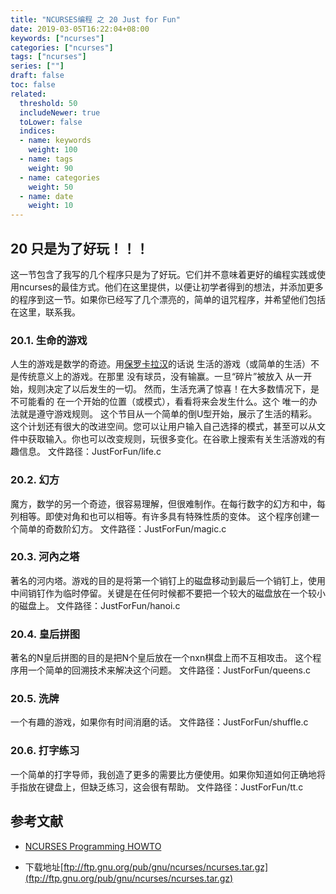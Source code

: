 ```yaml
---
title: "NCURSES编程 之 20 Just for Fun"
date: 2019-03-05T16:22:04+08:00
keywords: ["ncurses"]
categories: ["ncurses"]
tags: ["ncurses"]
series: [""]
draft: false
toc: false
related:
  threshold: 50
  includeNewer: true
  toLower: false
  indices:
  - name: keywords
    weight: 100
  - name: tags
    weight: 90
  - name: categories
    weight: 50
  - name: date
    weight: 10
---
```


## 20 只是为了好玩！！！
这一节包含了我写的几个程序只是为了好玩。它们并不意味着更好的编程实践或使用ncurses的最佳方式。他们在这里提供，以便让初学者得到的想法，并添加更多的程序到这一节。如果你已经写了几个漂亮的，简单的诅咒程序，并希望他们包括在这里，联系我。

### 20.1. 生命的游戏
人生的游戏是数学的奇迹。用[保罗卡拉汉](http://www.math.com/students/wonders/life/life.html)的话说
生活的游戏（或简单的生活）不是传统意义上的游戏。在那里
没有球员，没有输赢。一旦“碎片”被放入
从一开始，规则决定了以后发生的一切。
然而，生活充满了惊喜！在大多数情况下，是不可能看的
在一个开始的位置（或模式），看看将来会发生什么。这个
唯一的办法就是遵守游戏规则。
这个节目从一个简单的倒U型开始，展示了生活的精彩。这个计划还有很大的改进空间。您可以让用户输入自己选择的模式，甚至可以从文件中获取输入。你也可以改变规则，玩很多变化。在谷歌上搜索有关生活游戏的有趣信息。
文件路径：JustForFun/life.c
### 20.2. 幻方
魔方，数学的另一个奇迹，很容易理解，但很难制作。在每行数字的幻方和中，每列相等。即使对角和也可以相等。有许多具有特殊性质的变体。
这个程序创建一个简单的奇数阶幻方。
文件路径：JustForFun/magic.c
### 20.3. 河內之塔
著名的河内塔。游戏的目的是将第一个销钉上的磁盘移动到最后一个销钉上，使用中间销钉作为临时停留。关键是在任何时候都不要把一个较大的磁盘放在一个较小的磁盘上。
文件路径：JustForFun/hanoi.c
### 20.4. 皇后拼图
著名的N皇后拼图的目的是把N个皇后放在一个nxn棋盘上而不互相攻击。
这个程序用一个简单的回溯技术来解决这个问题。
文件路径：JustForFun/queens.c
### 20.5. 洗牌
一个有趣的游戏，如果你有时间消磨的话。
文件路径：JustForFun/shuffle.c
### 20.6. 打字练习
一个简单的打字导师，我创造了更多的需要比方便使用。如果你知道如何正确地将手指放在键盘上，但缺乏练习，这会很有帮助。
文件路径：JustForFun/tt.c


## 参考文献
- [NCURSES Programming HOWTO](https://tldp.org/HOWTO/NCURSES-Programming-HOWTO/index.html)

- 下载地址[ftp://ftp.gnu.org/pub/gnu/ncurses/ncurses.tar.gz](ftp://ftp.gnu.org/pub/gnu/ncurses/ncurses.tar.gz)



